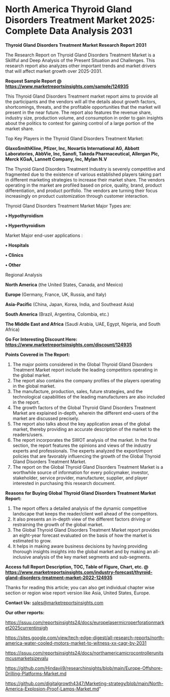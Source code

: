 # North America Thyroid Gland Disorders Treatment Market 2025: Complete Data Analysis 2031

<strong>Thyroid Gland Disorders Treatment Market Research Report 2031</strong>

The Research Report on Thyroid Gland Disorders Treatment Market is a Skillful and Deep Analysis of the Present Situation and Challenges. This research report also analyzes other important trends and market drivers that will affect market growth over 2025-2031.

<strong>Request Sample Report @ <a href=https://www.marketreportsinsights.com/sample/124935>https://www.marketreportsinsights.com/sample/124935</a></strong>

This Thyroid Gland Disorders Treatment market report aims to provide all the participants and the vendors will all the details about growth factors, shortcomings, threats, and the profitable opportunities that the market will present in the near future. The report also features the revenue share, industry size, production volume, and consumption in order to gain insights about the politics to contest for gaining control of a large portion of the market share.

Top Key Players in the Thyroid Gland Disorders Treatment Market:

<strong>GlaxoSmithKline, Pfizer, Inc, Novartis International AG, Abbott Laboratories, AbbVie, Inc, Sanofi, Takeda Pharmaceutical, Allergan Plc, Merck KGaA, Lannett Company, Inc, Mylan N.V</strong>

The Thyroid Gland Disorders Treatment Industry is severely competitive and fragmented due to the existence of various established players taking part in different marketing strategies to increase their market share. The vendors operating in the market are profiled based on price, quality, brand, product differentiation, and product portfolio. The vendors are turning their focus increasingly on product customization through customer interaction.

Thyroid Gland Disorders Treatment Market Major Types are:

<strong>• Hypothyroidism

• Hyperthyroidism</strong>

Market Major end-user applications :

<strong>• Hospitals

• Clinics

• Other</strong>

Regional Analysis

</u><strong><b>North America</b></strong> (the United States, Canada, and Mexico)

<strong><b>Europe </b></strong>(Germany, France, UK, Russia, and Italy)

<strong><b>Asia-Pacific</b></strong> (China, Japan, Korea, India, and Southeast Asia)

<strong><b>South America</b></strong> (Brazil, Argentina, Colombia, etc.)

<strong><b>The Middle East and Africa</b></strong> (Saudi Arabia, UAE, Egypt, Nigeria, and South Africa)

<strong>Go For Interesting Discount Here: <a href=https://www.marketreportsinsights.com/discount/124935>https://www.marketreportsinsights.com/discount/124935</a></strong>

<strong>Points Covered in The Report:</strong>
<ol>
  <li>The major points considered in the Global Thyroid Gland Disorders Treatment Market report include the leading competitors operating in the global market.</li>
  <li>The report also contains the company profiles of the players operating in the global market.</li>
  <li>The manufacture, production, sales, future strategies, and the technological capabilities of the leading manufacturers are also included in the report.</li>
  <li>The growth factors of the Global Thyroid Gland Disorders Treatment Market are explained in-depth, wherein the different end-users of the market are discussed precisely.</li>
  <li>The report also talks about the key application areas of the global market, thereby providing an accurate description of the market to the readers/users.</li>
  <li>The report incorporates the SWOT analysis of the market. In the final section, the report features the opinions and views of the industry experts and professionals. The experts analyzed the export/import policies that are favorably influencing the growth of the Global Thyroid Gland Disorders Treatment Market.</li>
  <li>The report on the Global Thyroid Gland Disorders Treatment Market is a worthwhile source of information for every policymaker, investor, stakeholder, service provider, manufacturer, supplier, and player interested in purchasing this research document.</li>
</ol>
<strong>Reasons for Buying Global Thyroid Gland Disorders Treatment Market Report:</strong>

<ol>
  <li>The report offers a detailed analysis of the dynamic competitive landscape that keeps the reader/client well ahead of the competitors.</li>
  <li>It also presents an in-depth view of the different factors driving or restraining the growth of the global market.</li>
  <li>The Global Thyroid Gland Disorders Treatment Market report provides an eight-year forecast evaluated on the basis of how the market is estimated to grow.</li>
  <li>It helps in making aware business decisions by having providing thorough insights insights into the global market and by making an all-inclusive analysis of the key market segments and sub-segments.</li>
</ol>
<strong>Access full Report Description, TOC, Table of Figure, Chart, etc. @ <a href=https://www.marketreportsinsights.com/industry-forecast/thyroid-gland-disorders-treatment-market-2022-124935>https://www.marketreportsinsights.com/industry-forecast/thyroid-gland-disorders-treatment-market-2022-124935</a></strong>


Thanks for reading this article; you can also get individual chapter wise section or region wise report version like Asia, United States, Europe.

<strong>Contact Us:</strong>
sales@marketreportsinsights.com

<strong>Our other reports:</strong>

<a href=https://issuu.com/reportsinsights24/docs/europelasermicroperforationmarket2025currentinsigh>https://issuu.com/reportsinsights24/docs/europelasermicroperforationmarket2025currentinsigh</a>

<a href=https://sites.google.com/view/tech-edge-digest/all-research-reports/north-america-water-cooled-motors-market-to-witness-xx-cagr-by-2031>https://sites.google.com/view/tech-edge-digest/all-research-reports/north-america-water-cooled-motors-market-to-witness-xx-cagr-by-2031</a>

<a href=https://issuu.com/reportsinsights24/docs/northamericamicrocontrollerunitsmcusmarketsizevalu>https://issuu.com/reportsinsights24/docs/northamericamicrocontrollerunitsmcusmarketsizevalu</a>

<a href=https://github.com/Hindavii9/researchinsights/blob/main/Europe-Offshore-Drilling-Platforms-Market.md>https://github.com/Hindavii9/researchinsights/blob/main/Europe-Offshore-Drilling-Platforms-Market.md</a>

<a href=https://github.com/digitalgrowth4347/Marketing-strategy/blob/main/North-America-Explosion-Proof-Lamps-Market.md>https://github.com/digitalgrowth4347/Marketing-strategy/blob/main/North-America-Explosion-Proof-Lamps-Market.md</a>"
